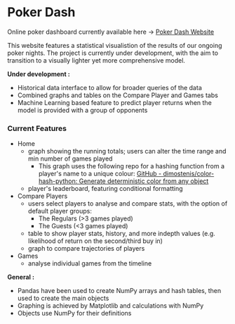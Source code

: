 # Poker Dash

Online poker dashboard currently available here -> 
[Poker Dash Website](https://poker-dash-t579yhkzser.streamlit.app/)

This website features a statistical visualistion of the results of our ongoing poker nights. The project is currently under development, with the aim to transition to a visually lighter yet more comprehensive model.

**Under development :**
- Historical data interface to allow for broader queries of the data
- Combined graphs and tables on the Compare Player and Games tabs 
- Machine Learning based feature to predict player returns when the model is provided with a group of opponents

### Current Features
   - Home
      - graph showing the running totals; users can alter the time range and min number of games played
	      - This graph uses the following repo for a hashing function from a player's name to a unique colour:
	        [GitHub - dimostenis/color-hash-python: Generate deterministic color from any object](https://github.com/dimostenis/color-hash-python/tree/main)
      - player's leaderboard, featuring conditional formatting
   - Compare Players
      - users select players to analyse and compare stats, with the option of default player groups:
        - The Regulars (>3 games played)
        - The Guests (<3 games played)
      - table to show player stats, history, and more indepth values (e.g. likelihood of return on the second/third buy in)
      - graph to compare trajectories of players
  - Games
      - analyse individual games from the timeline


**General :**
 - Pandas have been used to create NumPy arrays and hash tables, then used to create the main objects
 - Graphing is achieved by Matplotlib and calculations with NumPy
 - Objects use NumPy for their definitions
